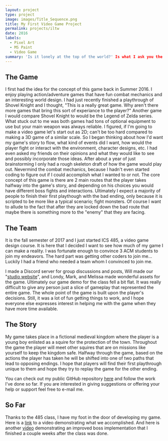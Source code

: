 ```yaml
---
layout: project
type: project
image: images/Title_Sequence.png
title: My First Video Game Project
permalink: projects/iltw
date: 2016
labels:
  - Pixel Art
  - MS Paint
  - Video Game
summary: 'Is it lonely at the top of the world?' Is what I ask you the player when you have beaten the final boss. Take a look back at all your encounters and hardships and ask yourself, 'Did I make the right choice?'
---
```


## The Game

I first had the idea for the concept of this game back in Summer 2016. I enjoy playing action/adventure games that have fun combat mechanics and an interesting world design. I had just recently finished a playthrough of Shovel Knight and I thought, "This is a really great game. Why aren't there more games that bring this sort of experiance to the player?" Another game I would compare Shovel Knight to would be the Legend of Zelda series. What stuck out to me was both games had tons of optional equipment to use but your main weapon was always reliable. I figured, if I'm going to make a video game let's start out as 2D; can't be too hard compared to making a 3D game of a similar scale. So I began thinking about how I'd want my game's story to flow, what kind of events did I want, how would the player fight or interact with the environment, character designs, etc. I had even asked my friends on their opinions and what they would like to see and possibly incorporate those ideas. After about a year of just brainstorming I only had a rough skeleton draft of how the game would play out. Nevermind the combat mechanics, because I hadn't even started coding to figure out if I could accomplish what I wanted to or not. The core concept of this game is there are 2 main routes that the player takes halfway into the game's story, and depending on his choices you would have different boss fights and interactions. Ultimately I expect a majority of people to finish their first playthough with the bad ending, only because it is scripted to be more like a typical scenario; fight monsters. Of course I want to allude to the fact that after they are locked down the bad route that maybe there is something more to the "enemy" that they are facing.

## The Team

It is the fall semester of 2017 and I just started ICS 485, a video game design course. It is here that I decided I want to see how much of my game I can make a reality. I was fortunate enough to convince 3 ACM students to join my endeavors. The hard part was getting other coders to join me... Luckily I had a friend who needed a team whom I convinced to join me.

I made a Discord server for group discussions and posts, Will made our "<a href="http://mao485studios.wsiu4.ics415.com/">studio website</a>", and Londy, Mark, and Melissa made wonderful assets for the game. Ultimately our game demo for the class fell a bit flat. It was really difficult to give any person just a slice of gameplay that represented the entire game. The whole point of the game is built upon the player's decisions. Still, it was a lot of fun getting things to work, and I hope everyone else expresses interest in helping me with the game when they have more time available.

## The Story

My game takes place in a fictional medieval kingdom where the player is a young boy enlisted as a squire for the protection of the town. Throughout the game the player will meet other squires that are on missions like yourself to keep the kingdom safe. Halfway through the game, based on the actions the player has taken he will be shifted into one of two paths that lead to opposing endings. I hope that players will find their first playthrough unique to them and hope they try to replay the game for the other ending.

You can check out my public GitHub repository <a href="https://github.com/erikhuan/myGame">here</a> and follow the work I've done so far. If you are interested in giving suggestions or offering your help or support feel free to e-mail me.

## So Far

Thanks to the 485 class, I have my foot in the door of developing my game. Here is a <a href="https://www.youtube.com/watch?v=gLSnrBhiB1Q">link</a> to a video demonstrating what we accomplished. And here is another <a href="https://www.youtube.com/watch?v=5hQJaYhgTCY">video</a> demonstrating an improved boss implementation that I finished a couple weeks after the class was done.
